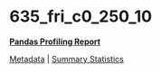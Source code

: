 # 635_fri_c0_250_10

[**Pandas Profiling Report**](https://epistasislab.github.io/pmlb/profile/635_fri_c0_250_10.html)

[Metadata](metadata.yaml) | [Summary Statistics](summary_stats.tsv)

